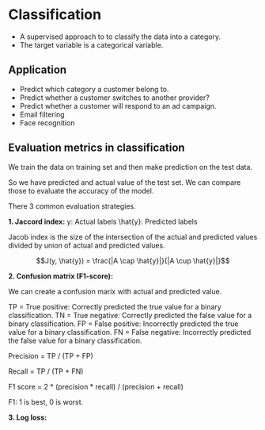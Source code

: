 # Classification

- A supervised approach to to classify the data into a category.
- The target variable is a categorical variable.

## Application

- Predict which category a customer belong to.
- Predict whether a customer switches to another provider?
- Predict whether a customer will respond to an ad campaign.
- Email filtering
- Face recognition

## Evaluation metrics in classification

We train the data on training set and then make prediction on the test data.

So we have predicted and actual value of the test set. We can compare those to evaluate the accuracy of the model.

There 3 common evaluation strategies.

**1. Jaccord index:**
y: Actual labels
\hat{y}: Predicted labels

Jacob index is the size of the intersection of the actual and predicted values divided by union of actual and predicted values.

```math
J(y, \hat{y}) = \frac{|A \cap \hat{y}|}{|A \cup \hat{y}|}
```

**2. Confusion matrix (F1-score):**

We can create a confusion marix with actual and predicted value.

TP = True positive: Correctly predicted the true value for a binary classification.
TN = True negative: Correctly predicted the false value for a binary classification.
FP = False positive: Incorrectly predicted the true value for a binary classification.
FN = False negative: Incorrectly predicted the false value for a binary classification.

Precision = TP / (TP + FP)

Recall = TP / (TP + FN)

F1 score = 2 * (precision * recall) / (precision + recall)

F1: 1 is best, 0 is worst.

**3. Log loss:**